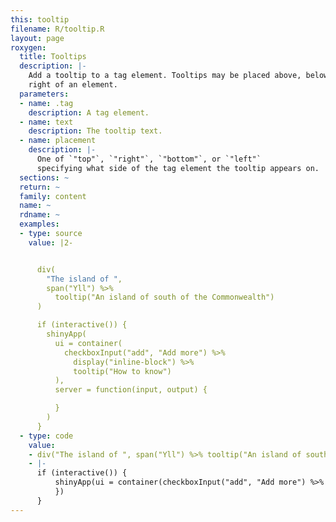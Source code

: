 ```yaml
---
this: tooltip
filename: R/tooltip.R
layout: page
roxygen:
  title: Tooltips
  description: |-
    Add a tooltip to a tag element. Tooltips may be placed above, below, left, or
    right of an element.
  parameters:
  - name: .tag
    description: A tag element.
  - name: text
    description: The tooltip text.
  - name: placement
    description: |-
      One of `"top"`, `"right"`, `"bottom"`, or `"left"`
      specifying what side of the tag element the tooltip appears on.
  sections: ~
  return: ~
  family: content
  name: ~
  rdname: ~
  examples:
  - type: source
    value: |2-


      div(
        "The island of ",
        span("Yll") %>%
          tooltip("An island of south of the Commonwealth")
      )

      if (interactive()) {
        shinyApp(
          ui = container(
            checkboxInput("add", "Add more") %>%
              display("inline-block") %>%
              tooltip("How to know")
          ),
          server = function(input, output) {

          }
        )
      }
  - type: code
    value:
    - div("The island of ", span("Yll") %>% tooltip("An island of south of the Commonwealth"))
    - |-
      if (interactive()) {
          shinyApp(ui = container(checkboxInput("add", "Add more") %>% display("inline-block") %>% tooltip("How to know")), server = function(input, output) {
          })
      }
---
```

